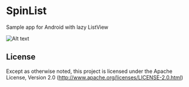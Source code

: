 SpinList
========

Sample app for Android with lazy ListView

![Alt text](https://github.com/dtitov/SpinList/blob/master/screenshot.png?raw=true)

License
-------
Except as otherwise noted, this project is licensed under the Apache License, Version 2.0 (http://www.apache.org/licenses/LICENSE-2.0.html)
